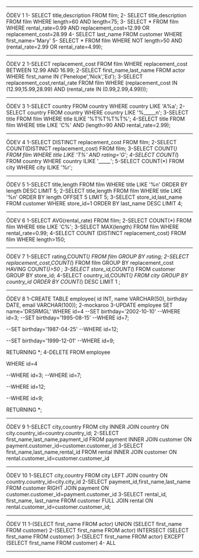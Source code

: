 ************
ÖDEV 1
1- SELECT title,description FROM film;
2- SELECT title,description FROM film WHERE length>60 AND length<75;
3- SELECT * FROM film WHERE rental_rate=0.99 AND replacement_cost=12.99 OR replacement_cost=28.99
4- SELECT last_name FROM customer WHERE first_name='Mary'
5- SELECT * FROM film WHERE NOT length>50 AND (rental_rate=2.99 OR rental_rate=4.99);
*****************************************************************************************

ÖDEV 2
1-SELECT replacement_cost FROM film WHERE replacement_cost BETWEEN 12.99 AND 16.99; 
2-SELECT first_name,last_name FROM actor WHERE first_name IN ('Penelope','Nick','Ed');
3-SELECT replacement_cost,rental_rate FROM film WHERE (replacement_cost IN (12.99,15.99,28.99) AND (rental_rate IN (0.99,2.99,4.99))); 
******************************************************************************************

ÖDEV 3
1-SELECT country FROM country WHERE country LIKE 'A%a';
2-SELECT country FROM country WHERE country LIKE '%_____n';
3-SELECT title FROM film WHERE title ILIKE '%T%T%T%T%';
4-SELECT title FROM film WHERE title LIKE 'C%' AND (length>90 AND rental_rate=2.99);
********************************************************************************************

ÖDEV 4 
1-SELECT DISTINCT replacement_cost FROM film;
2-SELECT COUNT(DISTINCT replacement_cost) FROM film;
3-SELECT COUNT(*) FROM film WHERE title LIKE 'T%' AND rating='G';
4-SELECT COUNT(*) FROM country WHERE country ILIKE '_____';
5-SELECT COUNT(*) FROM city WHERE city ILIKE '%r';
***********************************************************************************************

ÖDEV 5
1-SELECT title,length FROM film WHERE title LIKE '%n' ORDER BY length DESC LIMIT 5;
2-SELECT title,length FROM film WHERE title LIKE '%n' ORDER BY length  OFFSET 5 LIMIT 5;
3-SELECT store_id,last_name FROM customer WHERE store_id=1 ORDER BY last_name DESC LIMIT 4;
************************************************************************************************

ÖDEV 6
1-SELECT AVG(rental_rate) FROM film;
2-SELECT COUNT(*) FROM film WHERE title LIKE 'C%';
3-SELECT MAX(length) FROM film WHERE rental_rate=0.99;
4-SELECT COUNT (DISTINCT replacement_cost) FROM film WHERE length>150;
**************************************************************************************************

ÖDEV 7
1-SELECT rating,COUNT(*) FROM film GROUP BY rating;
2-SELECT replacement_cost,COUNT(*) FROM film GROUP BY replacement_cost HAVING COUNT(*)>50 ;
3-SELECT store_id,COUNT(*) FROM customer GROUP BY store_id;
4-SELECT country_id,COUNT(*) FROM city GROUP BY country_id ORDER BY COUNT(*) DESC LIMIT 1 ;
****************************************************************************************************

ÖDEV 8
1-CREATE TABLE employee(
	id INT, 
	name VARCHAR(50),
	birthday DATE,
	email VARCHAR(100));
2-mockaroo
3-UPDATE employee
SET name='DRSRMGL'
WHERE id=4
--SET birthday='2002-10-10'
--WHERE id=3;
--SET birthday='1995-08-15'
--WHERE id=7;

--SET birthday='1987-04-25'
--WHERE id=12;

--SET birthday='1999-12-01'
--WHERE id=9;

RETURNING *;
4-DELETE FROM employee

WHERE id=4

--WHERE id=3;
--WHERE id=7;

--WHERE id=12;

--WHERE id=9;

RETURNING *;
*********************************************************************************************
ÖDEV 9
1-SELECT city,country FROM city
INNER JOIN country ON city.country_id=country.country_id;
2-SELECT first_name,last_name,payment_id FROM payment
INNER JOIN customer ON payment.customer_id=customer.customer_id
3-SELECT first_name,last_name,rental_id FROM rental
INNER JOIN customer ON rental.customer_id=customer.customer_id
**************************************************************************************************************
ÖDEV 10
1-SELECT city,country FROM city
LEFT JOIN country ON country.country_id=city.city_id
2-SELECT payment_id,first_name,last_name FROM customer
RIGHT JOIN payment ON customer.customer_id=payment.customer_id
3-SELECT rental_id, first_name, last_name FROM customer
FULL JOIN rental ON rental.customer_id=customer.customer_id;
*****************************************************************************************************************
ÖDEV 11
1-(SELECT first_name FROM actor)
UNION
(SELECT first_name FROM customer)
2-(SELECT first_name FROM actor)
INTERSECT
(SELECT first_name FROM customer)
3-(SELECT first_name FROM actor)
EXCEPT
(SELECT first_name FROM customer)
4- ALL 
******************************************************************************************************************

